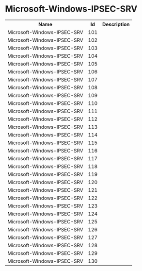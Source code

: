 # Microsoft-Windows-IPSEC-SRV

<table>
<colgroup><col/><col/><col/></colgroup>
<tr><th>Name</th><th>Id</th><th>Description</th></tr>
<tr><td>Microsoft-Windows-IPSEC-SRV</td><td>101</td><td></td></tr>
<tr><td>Microsoft-Windows-IPSEC-SRV</td><td>102</td><td></td></tr>
<tr><td>Microsoft-Windows-IPSEC-SRV</td><td>103</td><td></td></tr>
<tr><td>Microsoft-Windows-IPSEC-SRV</td><td>104</td><td></td></tr>
<tr><td>Microsoft-Windows-IPSEC-SRV</td><td>105</td><td></td></tr>
<tr><td>Microsoft-Windows-IPSEC-SRV</td><td>106</td><td></td></tr>
<tr><td>Microsoft-Windows-IPSEC-SRV</td><td>107</td><td></td></tr>
<tr><td>Microsoft-Windows-IPSEC-SRV</td><td>108</td><td></td></tr>
<tr><td>Microsoft-Windows-IPSEC-SRV</td><td>109</td><td></td></tr>
<tr><td>Microsoft-Windows-IPSEC-SRV</td><td>110</td><td></td></tr>
<tr><td>Microsoft-Windows-IPSEC-SRV</td><td>111</td><td></td></tr>
<tr><td>Microsoft-Windows-IPSEC-SRV</td><td>112</td><td></td></tr>
<tr><td>Microsoft-Windows-IPSEC-SRV</td><td>113</td><td></td></tr>
<tr><td>Microsoft-Windows-IPSEC-SRV</td><td>114</td><td></td></tr>
<tr><td>Microsoft-Windows-IPSEC-SRV</td><td>115</td><td></td></tr>
<tr><td>Microsoft-Windows-IPSEC-SRV</td><td>116</td><td></td></tr>
<tr><td>Microsoft-Windows-IPSEC-SRV</td><td>117</td><td></td></tr>
<tr><td>Microsoft-Windows-IPSEC-SRV</td><td>118</td><td></td></tr>
<tr><td>Microsoft-Windows-IPSEC-SRV</td><td>119</td><td></td></tr>
<tr><td>Microsoft-Windows-IPSEC-SRV</td><td>120</td><td></td></tr>
<tr><td>Microsoft-Windows-IPSEC-SRV</td><td>121</td><td></td></tr>
<tr><td>Microsoft-Windows-IPSEC-SRV</td><td>122</td><td></td></tr>
<tr><td>Microsoft-Windows-IPSEC-SRV</td><td>123</td><td></td></tr>
<tr><td>Microsoft-Windows-IPSEC-SRV</td><td>124</td><td></td></tr>
<tr><td>Microsoft-Windows-IPSEC-SRV</td><td>125</td><td></td></tr>
<tr><td>Microsoft-Windows-IPSEC-SRV</td><td>126</td><td></td></tr>
<tr><td>Microsoft-Windows-IPSEC-SRV</td><td>127</td><td></td></tr>
<tr><td>Microsoft-Windows-IPSEC-SRV</td><td>128</td><td></td></tr>
<tr><td>Microsoft-Windows-IPSEC-SRV</td><td>129</td><td></td></tr>
<tr><td>Microsoft-Windows-IPSEC-SRV</td><td>130</td><td></td></tr>
</table>
